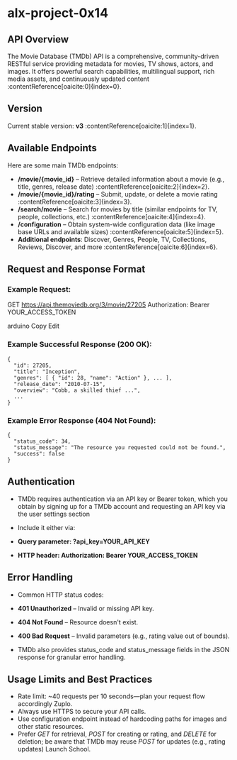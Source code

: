 # alx-project-0x14

## API Overview
The Movie Database (TMDb) API is a comprehensive, community-driven RESTful service providing metadata for movies, TV shows, actors, and images. It offers powerful search capabilities, multilingual support, rich media assets, and continuously updated content :contentReference[oaicite:0]{index=0}.

## Version
Current stable version: **v3** :contentReference[oaicite:1]{index=1}.

## Available Endpoints
Here are some main TMDb endpoints:
- **/movie/{movie_id}** – Retrieve detailed information about a movie (e.g., title, genres, release date) :contentReference[oaicite:2]{index=2}.
- **/movie/{movie_id}/rating** – Submit, update, or delete a movie rating :contentReference[oaicite:3]{index=3}.
- **/search/movie** – Search for movies by title (similar endpoints for TV, people, collections, etc.) :contentReference[oaicite:4]{index=4}.
- **/configuration** – Obtain system-wide configuration data (like image base URLs and available sizes) :contentReference[oaicite:5]{index=5}.
- **Additional endpoints**: Discover, Genres, People, TV, Collections, Reviews, Discover, and more :contentReference[oaicite:6]{index=6}.

## Request and Response Format
### Example Request:
GET https://api.themoviedb.org/3/movie/27205
Authorization: Bearer YOUR_ACCESS_TOKEN

arduino
Copy
Edit
### Example Successful Response (200 OK):
```
{
  "id": 27205,
  "title": "Inception",
  "genres": [ { "id": 28, "name": "Action" }, ... ],
  "release_date": "2010-07-15",
  "overview": "Cobb, a skilled thief ...",
  ...
} 
```
### Example Error Response (404 Not Found):
```
{
  "status_code": 34,
  "status_message": "The resource you requested could not be found.",
  "success": false
} 
```

## Authentication
- TMDb requires authentication via an API key or Bearer token, which you obtain by signing up for a TMDb account and requesting an API key via the user settings section 

- Include it either via: 
- **Query parameter: ?api_key=YOUR_API_KEY**
- **HTTP header: Authorization: Bearer YOUR_ACCESS_TOKEN**  


## Error Handling
- Common HTTP status codes:
- **401 Unauthorized** – Invalid or missing API key.
- **404 Not Found** – Resource doesn't exist.
- **400 Bad Request** – Invalid parameters (e.g., rating value out of bounds).

- TMDb also provides status_code and status_message fields in the JSON response for granular error handling.

## Usage Limits and Best Practices
- Rate limit: ~40 requests per 10 seconds—plan your request flow accordingly 
Zuplo.
- Always use HTTPS to secure your API calls.
- Use configuration endpoint instead of hardcoding paths for images and other static resources.
- Prefer *GET* for retrieval, *POST* for creating or rating, and *DELETE* for deletion; be aware that TMDb may reuse *POST* for updates (e.g., rating updates) 
Launch School.